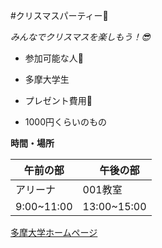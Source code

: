 #クリスマスパーティー:christmas_tree:

*みんなでクリスマスを楽しもう！:sunglasses:*

* 参加可能な人:two_men_holding_hands:
 * 多摩大学生
 
* プレゼント費用:gift:
 * 1000円くらいのもの
 
 
 **時間・場所**
 
 午前の部|　午後の部 
------------ | ------------ 
アリーナ| 001教室
9:00~11:00| 13:00~15:00




[多摩大学ホームページ](http://www.tama.ac.jp/)





